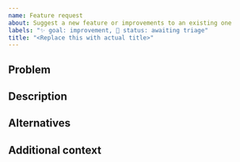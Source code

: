 ```yaml
---
name: Feature request
about: Suggest a new feature or improvements to an existing one
labels: "✨ goal: improvement, 🚦 status: awaiting triage"
title: "<Replace this with actual title>"
---
```


## Problem
<!-- Describe a problem solved by this feature; or delete the section entirely. -->

## Description
<!-- Describe the feature and how it solves the problem. -->

## Alternatives
<!-- Describe any alternative solutions or features you have considered. How is this feature better? -->

## Additional context
<!-- Add any other context about the feature here; or delete the section entirely. -->

<!-- If you would like to work on this, please comment below separately. -->
